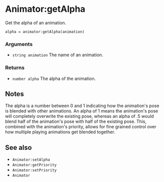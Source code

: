 <!--
category: reference
-->

Animator:getAlpha
===

Get the alpha of an animation.

    alpha = animator:getAlpha(animation)

### Arguments

- `string animation` The name of an animation.

### Returns

- `number alpha` The alpha of the animation.

Notes
---

The alpha is a number between 0 and 1 indicating how the animation's pose is blended with other
animations.  An alpha of 1 means the animation's pose will completely overwrite the existing pose,
whereas an alpha of .5 would blend half of the animation's pose with half of the existing pose.
This, combined with the animation's priority, allows for fine grained control over how multiple playing
animations get blended together.

See also
---

- `Animator:setAlpha`
- `Animator:getPriority`
- `Animator:setPriority`
- `Animator`
